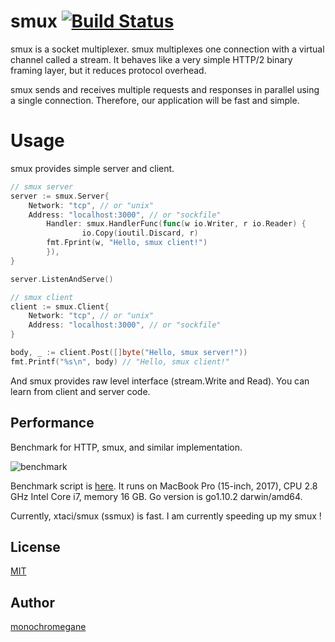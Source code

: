 # smux [![Build Status](https://travis-ci.org/monochromegane/smux.svg?branch=master)](https://travis-ci.org/monochromegane/smux)

smux is a socket multiplexer.
smux multiplexes one connection with a virtual channel called a stream.
It behaves like a very simple HTTP/2 binary framing layer, but it reduces protocol overhead.

smux sends and receives multiple requests and responses in parallel using a single connection. Therefore, our application will be fast and simple.

# Usage

smux provides simple server and client.

```go
// smux server
server := smux.Server{
	Network: "tcp", // or "unix"
	Address: "localhost:3000", // or "sockfile"
        Handler: smux.HandlerFunc(func(w io.Writer, r io.Reader) {
                io.Copy(ioutil.Discard, r)
		fmt.Fprint(w, "Hello, smux client!")
        }),
}

server.ListenAndServe()
```

```go
// smux client
client := smux.Client{
	Network: "tcp", // or "unix"
	Address: "localhost:3000", // or "sockfile"
}

body, _ := client.Post([]byte("Hello, smux server!"))
fmt.Printf("%s\n", body) // "Hello, smux client!"
```

And smux provides raw level interface (stream.Write and Read). You can learn from client and server code.

## Performance

Benchmark for HTTP, smux, and similar implementation.

![benchmark](https://user-images.githubusercontent.com/1845486/39610904-7695e7da-4f8e-11e8-989c-5a2cfac3a4f9.png)

Benchmark script is [here](https://github.com/monochromegane/smux/blob/master/cmd/bench).
It runs on MacBook Pro (15-inch, 2017), CPU 2.8 GHz Intel Core i7, memory 16 GB. Go version is go1.10.2 darwin/amd64.

Currently, xtaci/smux (ssmux) is fast. I am currently speeding up my smux !

## License

[MIT](https://github.com/monochromegane/smux/blob/master/LICENSE)

## Author

[monochromegane](https://github.com/monochromegane)

